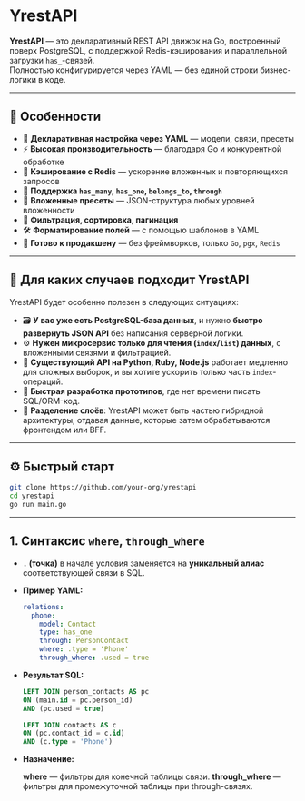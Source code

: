# YrestAPI


**YrestAPI** — это декларативный REST API движок на Go, построенный поверх PostgreSQL, с поддержкой Redis-кэширования и параллельной загрузки `has_`-связей.  
Полностью конфигурируется через YAML — без единой строки бизнес-логики в коде.

---

## 🔧 Особенности

- 📁 **Декларативная настройка через YAML** — модели, связи, пресеты
- ⚡ **Высокая производительность** — благодаря Go и конкурентной обработке
- 🚀 **Кэширование с Redis** — ускорение вложенных и повторяющихся запросов
- 🔁 **Поддержка `has_many`, `has_one`, `belongs_to`, `through`**
- 🧩 **Вложенные пресеты** — JSON-структура любых уровней вложенности
- 🔎 **Фильтрация, сортировка, пагинация**
- 🛠️ **Форматирование полей** — с помощью шаблонов в YAML
- 🔐 **Готово к продакшену** — без фреймворков, только `Go`, `pgx`, `Redis`

---

## 🧩 Для каких случаев подходит YrestAPI

YrestAPI будет особенно полезен в следующих ситуациях:

- 🗃 **У вас уже есть PostgreSQL-база данных**, и нужно **быстро развернуть JSON API** без написания серверной логики.
- ⚙️ **Нужен микросервис только для чтения (`index`/`list`) данных**, с вложенными связями и фильтрацией.
- 🐢 **Существующий API на Python, Ruby, Node.js** работает медленно для сложных выборок, и вы хотите ускорить только часть `index`-операций.
- 🧪 **Быстрая разработка прототипов**, где нет времени писать SQL/ORM-код.
- 🧵 **Разделение слоёв**: YrestAPI может быть частью гибридной архитектуры, отдавая данные, которые затем обрабатываются фронтендом или BFF.

---

## ⚙️ Быстрый старт

```bash
git clone https://github.com/your-org/yrestapi
cd yrestapi
go run main.go
```
---

## 1. Синтаксис `where`, `through_where`

- **`.` (точка)** в начале условия заменяется на **уникальный алиас** соответствующей связи в SQL.

- **Пример YAML:**
  ```yaml
  relations:
    phone:
      model: Contact
      type: has_one
      through: PersonContact
      where: .type = 'Phone'
      through_where: .used = true
  ```
- **Результат SQL:**
  ```sql
  LEFT JOIN person_contacts AS pc 
  ON (main.id = pc.person_id) 
  AND (pc.used = true)

  LEFT JOIN contacts AS c 
  ON (pc.contact_id = c.id) 
  AND (c.type = 'Phone')
  ```
- **Назначение:**

  **where** — фильтры для конечной таблицы связи.
  **through_where** — фильтры для промежуточной таблицы при through-связях.